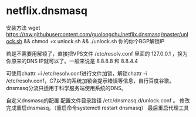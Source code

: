# netflix.dnsmasq
安装方法
wget https://raw.githubusercontent.com/guolongchu/netflix.dnsmasq/master/unlock.sh && chmod +x unlock.sh && ./unlock.sh 你的你个BGP解锁IP

若是不需要用解锁了，直接把VPS文件 /etc/resolv.conf 里面的 127.0.0.1 ，换为你原来的DNS IP就可以了。一般来说是 8.8.8.8 和 8.8.4.4

可使用chattr +i /etc/resolv.conf进行文件加锁，解锁chattr -i /etc/resolv.conf，C7以外的系统加锁会提示错误等信息，自行百度谷歌。
dnsmasq分流只适用于科学服务端使用系统的DNS。

自定义dnsmasq的配置
配置文件目录路径 /etc/dnsmasq.d/unlock.conf 。
修改完成重启dnsmasq。（重启命令systemctl restart dnsmasq）
最后重启代理工具
